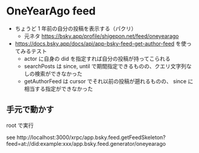 # OneYearAgo feed

- ちょうど 1 年前の自分の投稿を表示する（パクリ）
  - 元ネタ https://bsky.app/profile/shigepon.net/feed/oneyearago
- https://docs.bsky.app/docs/api/app-bsky-feed-get-author-feed を使ってみるテスト
  - actor に自身の did を指定すれば自分の投稿が持ってこられる
  - searchPosts は since, until で期間指定できるものの、クエリ文字列なしの検索ができなかった
  - getAuthorFeed は cursor でそれ以前の投稿が遡れるものの、 since に相当する指定ができなかった

## 手元で動かす

root で実行

see http://localhost:3000/xrpc/app.bsky.feed.getFeedSkeleton?feed=at://did:example:xxx/app.bsky.feed.generator/oneyearago
